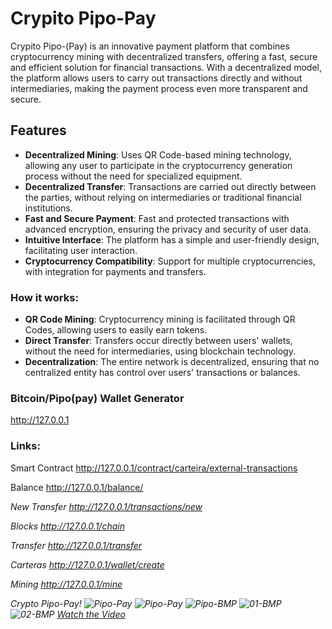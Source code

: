 # Crypito Pipo-Pay

Crypito Pipo-(Pay) is an innovative payment platform that combines cryptocurrency mining with decentralized transfers, offering a fast, secure and efficient solution for financial transactions. With a decentralized model, the platform allows users to carry out transactions directly and without intermediaries, making the payment process even more transparent and secure.

## Features

- **Decentralized Mining**: Uses QR Code-based mining technology, allowing any user to participate in the cryptocurrency generation process without the need for specialized equipment.
- **Decentralized Transfer**: Transactions are carried out directly between the parties, without relying on intermediaries or traditional financial institutions.
- **Fast and Secure Payment**: Fast and protected transactions with advanced encryption, ensuring the privacy and security of user data.
- **Intuitive Interface**: The platform has a simple and user-friendly design, facilitating user interaction.
- **Cryptocurrency Compatibility**: Support for multiple cryptocurrencies, with integration for payments and transfers.

### How it works:
- **QR Code Mining**: Cryptocurrency mining is facilitated through QR Codes, allowing users to easily earn tokens.
- **Direct Transfer**: Transfers occur directly between users' wallets, without the need for intermediaries, using blockchain technology.
- **Decentralization**: The entire network is decentralized, ensuring that no centralized entity has control over users' transactions or balances.

### Bitcoin/Pipo(pay) Wallet Generator
http://127.0.0.1

### Links:
Smart Contract
http://127.0.0.1/contract/carteira/external-transactions

Balance
http://127.0.0.1/balance/<address>

New Transfer
http://127.0.0.1/transactions/new

Blocks
http://127.0.0.1/chain

Transfer
http://127.0.0.1/transfer

Carteras
http://127.0.0.1/wallet/create

Mining
http://127.0.0.1/mine

Crypto Pipo-Pay!
![Pipo-Pay](https://github.com/Pipo-Pay/crypito/raw/main/Pipo-(pay).jpg)
![Pipo-Pay](https://github.com/Pipo-Pay/crypito/blob/main/Wallet.jpg)
![Pipo-BMP](https://github.com/Pipo-Pay/crypito/raw/main/pipo.bmp)
![01-BMP](https://github.com/Pipo-Pay/crypito/raw/main/01.bmp)
![02-BMP](https://github.com/Pipo-Pay/crypito/raw/main/02.bmp)
[Watch the Video](https://github.com/Pipo-Pay/crypito/raw/main/video.mp4)
